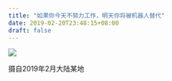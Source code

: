 ```yaml
---
title: "如果你今天不努力工作，明天你将被机器人替代"
date: 2019-02-20T23:48:15+08:00
draft: false
---
```

![](https://i.imgur.com/drbTjbD.jpg)

摄自2019年2月大陆某地
